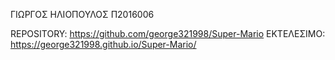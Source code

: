 ΓΙΩΡΓΟΣ ΗΛΙΟΠΟΥΛΟΣ
Π2016006

REPOSITORY: https://github.com/george321998/Super-Mario
ΕΚΤΕΛΕΣΙΜΟ: https://george321998.github.io/Super-Mario/
